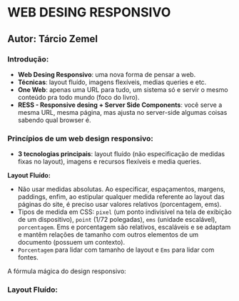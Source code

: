 # WEB DESING RESPONSIVO

## Autor: Tárcio Zemel

### Introdução: 
- **Web Desing Responsivo**: uma nova forma de pensar a web.
- **Técnicas**: layout fluído, imagens flexíveis, medias queries e etc.
- **One Web**: apenas uma URL para tudo, um sistema só e servir o mesmo conteúdo pra todo mundo (foco do livro).
- **RESS - Responsive desing + Server Side Components**: você serve a mesma URL, mesma página, mas ajusta no server-side algumas coisas sabendo qual browser é.


### Princípios de um web design responsivo:
- **3 tecnologias principais**: layout fluído (não especificação de medidas fixas no layout), imagens e recursos flexíveis e media queries.

**Layout Fluído:**
- Não usar medidas absolutas. Ao especificar, espaçamentos, margens, paddings, enfim, ao estipular qualquer medida referente ao layout das páginas do site, é preciso usar valores relativos (porcentagem, ems).
- Tipos de medida em CSS: `pixel` (um ponto indivisível na tela de exibição de um dispositivo), `point` (1/72 polegadas), `ems` (unidade escalável), `porcentagem`. Ems e porcentagem são relativos, escaláveis e se adaptam e mantêm relações de tamanho com outros elementos de um documento (possuem um contexto).
- `Porcentagem` para lidar com tamanho de layout e `Ems` para lidar com fontes.

A fórmula mágica do design responsivo: 

### Layout Fluído: 
